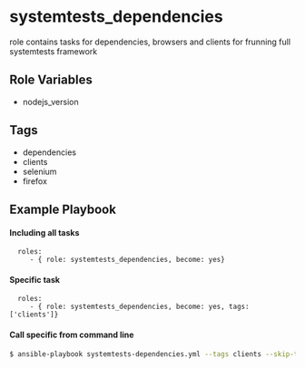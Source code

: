 systemtests_dependencies
=========
role contains tasks for dependencies, browsers and clients for frunning full systemtests framework

Role Variables
--------------
- nodejs_version

Tags
--------------

- dependencies
- clients
- selenium
- firefox

Example Playbook
----------------
#### Including all tasks
      roles:
         - { role: systemtests_dependencies, become: yes}

#### Specific task
      roles:
         - { role: systemtests_dependencies, become: yes, tags: ['clients']}

#### Call specific from command line
```sh
$ ansible-playbook systemtests-dependencies.yml --tags clients --skip-tags dependencies
```
